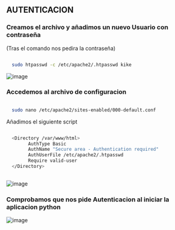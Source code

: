## AUTENTICACION

### Creamos el archivo y añadimos un nuevo Usuario con contraseña 
(Tras el comando nos pedira la contraseña)

```bash

  sudo htpasswd -c /etc/apache2/.htpasswd kike

```

![image](https://user-images.githubusercontent.com/97993778/204350451-ef89f512-7d4c-4ed2-adb3-aa7fac657e5a.png)

### Accedemos al archivo de configuracion

```bash

  sudo nano /etc/apache2/sites-enabled/000-default.conf

```
Añadimos el siguiente script
```bash

  <Directory /var/www/html>
        AuthType Basic
        AuthName "Secure area - Authentication required"
        AuthUserFile /etc/apache2/.htpasswd
        Require valid-user
  </Directory>
  
```
![image](https://user-images.githubusercontent.com/97993778/204351802-a26fa99b-ee87-47e2-9359-427fc2c1dacf.png)

### Comprobamos que nos pide Autenticacion al iniciar la aplicacion python

![image](https://user-images.githubusercontent.com/97993778/204351739-4aca5b9c-faa8-4609-89c5-2998e97716be.png)

